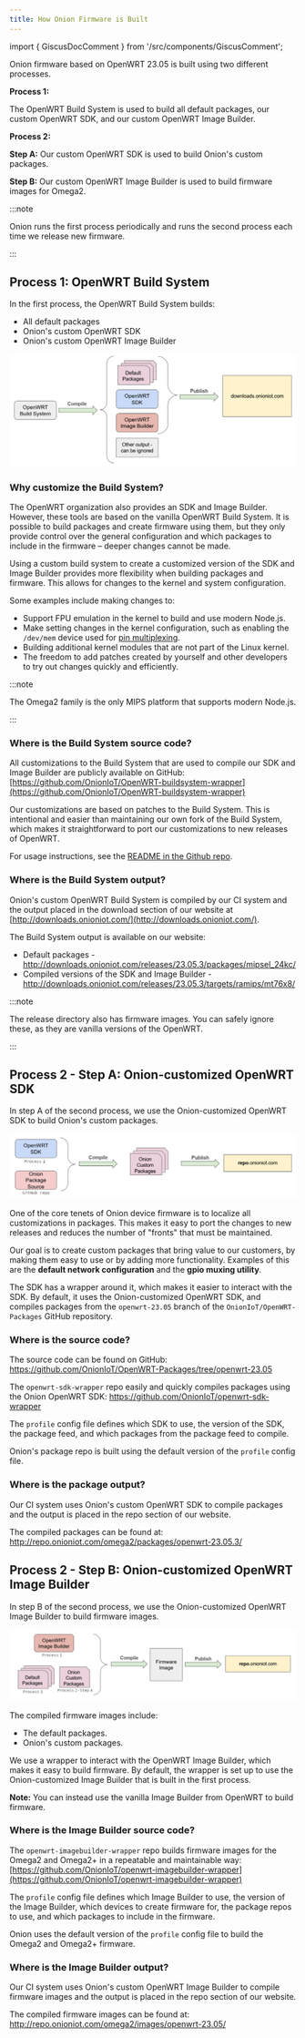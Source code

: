 ```yaml
---
title: How Onion Firmware is Built
---
```


import { GiscusDocComment } from '/src/components/GiscusComment';

Onion firmware based on OpenWRT 23.05 is built using two different processes. <!-- TODO: update with OPENWRT_VERSION variable -->

**Process 1:**

The OpenWRT Build System is used to build all default packages, our custom OpenWRT SDK, and our custom OpenWRT Image Builder.

**Process 2:**

**Step A:** Our custom OpenWRT SDK is used to build Onion's custom packages.

**Step B:** Our custom OpenWRT Image Builder is used to build firmware images for Omega2.

:::note

Onion runs the first process periodically and runs the second process each time we release new firmware.

:::

## Process 1: OpenWRT Build System

In the first process, the OpenWRT Build System builds:

- All default packages
- Onion's custom OpenWRT SDK
- Onion's custom OpenWRT Image Builder

![OpenWRT Build System](./assets/onion-firmware-build-step1.png)

### Why customize the Build System?

The OpenWRT organization also provides an SDK and Image Builder. However, these tools are based on the vanilla OpenWRT Build System. It is possible to build packages and create firmware using them, but they only provide control over the general configuration and which packages to include in the firmware – deeper changes cannot be made.

Using a custom build system to create a customized version of the SDK and Image Builder provides more flexibility when building packages and firmware. This allows for changes to the kernel and system configuration.

Some examples include making changes to:

- Support FPU emulation in the kernel to build and use modern Node.js.
- Make setting changes in the kernel configuration, such as enabling the `/dev/mem` device used for [pin multiplexing](/hardware-interfaces/pin-multiplexing).
- Building additional kernel modules that are not part of the Linux kernel.
- The freedom to add patches created by yourself and other developers to try out changes quickly and efficiently.

:::note

The Omega2 family is the only MIPS platform that supports modern Node.js.

:::

### Where is the Build System source code?

All customizations to the Build System that are used to compile our SDK and Image Builder are publicly available on GitHub: [https://github.com/OnionIoT/OpenWRT-buildsystem-wrapper](https://github.com/OnionIoT/OpenWRT-buildsystem-wrapper)

Our customizations are based on patches to the Build System. This is intentional and easier than maintaining our own fork of the Build System, which makes it straightforward to port our customizations to new releases of OpenWRT.

For usage instructions, see the [README in the Github repo](https://github.com/OnionIoT/openwrt-buildsystem-wrapper).

### Where is the Build System output?

Onion's custom OpenWRT Build System is compiled by our CI system and the output placed in the download section of our website at [http://downloads.onioniot.com/](http://downloads.onioniot.com/).

The Build System output is available on our website:

- Default packages - http://downloads.onioniot.com/releases/23.05.3/packages/mipsel_24kc/ <!-- TODO: update with OPENWRT_RELEASE variable -->
- Compiled versions of the SDK and Image Builder - http://downloads.onioniot.com/releases/23.05.3/targets/ramips/mt76x8/ <!-- TODO: update with OPENWRT_RELEASE variable -->

:::note

The release directory also has firmware images. You can safely ignore these, as they are vanilla versions of the OpenWRT.

:::

## Process 2 - Step A: Onion-customized OpenWRT SDK

In step A of the second process, we use the Onion-customized OpenWRT SDK to build Onion's custom packages.

![Onion-cuatomized OpenWRT SDK](./assets/onion-firmware-build-step2a.png)

One of the core tenets of Onion device firmware is to localize all customizations in packages. This makes it easy to port the changes to new releases and reduces the number of "fronts" that must be maintained.

Our goal is to create custom packages that bring value to our customers, by making them easy to use or by adding more functionality. Examples of this are the **default network configuration** and the **gpio muxing utility**.

The SDK has a wrapper around it, which makes it easier to interact with the SDK. By default, it uses the Onion-customized OpenWRT SDK, and compiles packages from the `openwrt-23.05` branch of the `OnionIoT/OpenWRT-Packages` GitHub repository. 
<!-- TODO: update above with OPENWRT_VERSION variable -->

### Where is the source code?

The source code can be found on GitHub: https://github.com/OnionIoT/OpenWRT-Packages/tree/openwrt-23.05
<!-- TODO: update above with OPENWRT_VERSION variable -->

The `openwrt-sdk-wrapper` repo easily and quickly compiles packages using the Onion OpenWRT SDK: https://github.com/OnionIoT/openwrt-sdk-wrapper

The `profile` config file defines which SDK to use, the version of the SDK, the package feed, and which packages from the package feed to compile.

Onion's package repo is built using the default version of the `profile` config file.

### Where is the package output?

Our CI system uses Onion's custom OpenWRT SDK to compile packages and the output is placed in the repo section of our website. 

The compiled packages can be found at: http://repo.onioniot.com/omega2/packages/openwrt-23.05.3/ <!-- TODO: update above with OPENWRT_RELEASE variable -->

## Process 2 - Step B: Onion-customized OpenWRT Image Builder

In step B of the second process, we use the Onion-customized OpenWRT Image Builder to build firmware images.

![Onion-customized OpenWRT Image Builder](./assets/onion-firmware-build-step2b.png)

The compiled firmware images include:

- The default packages.
- Onion's custom packages.

We use a wrapper to interact with the OpenWRT Image Builder, which makes it easy to build firmware. By default, the wrapper is set up to use the Onion-customized Image Builder that is built in the first process. 

**Note:** You can instead use the vanilla Image Builder from OpenWRT to build firmware.

### Where is the Image Builder source code?

The `openwrt-imagebuilder-wrapper` repo builds firmware images for the Omega2 and Omega2+ in a repeatable and maintainable way: [https://github.com/OnionIoT/openwrt-imagebuilder-wrapper](https://github.com/OnionIoT/openwrt-imagebuilder-wrapper)

The `profile` config file defines which Image Builder to use, the version of the Image Builder, which devices to create firmware for, the package repos to use, and which packages to include in the firmware.

Onion uses the default version of the `profile` config file to build the Omega2 and Omega2+ firmware.

### Where is the Image Builder output?

Our CI system uses Onion's custom OpenWRT Image Builder to compile firmware images and the output is placed in the repo section of our website.

The compiled firmware images can be found at: http://repo.onioniot.com/omega2/images/openwrt-23.05/
<!-- TODO: update above with OPENWRT_VERSION variable -->

<GiscusDocComment />

